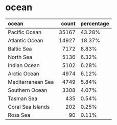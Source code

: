 # ocean
| ocean             |   count | percentage   |
|:------------------|--------:|:-------------|
| Pacific Ocean     |   35167 | 43.28%       |
| Atlantic Ocean    |   14927 | 18.37%       |
| Baltic Sea        |    7172 | 8.83%        |
| North Sea         |    5136 | 6.32%        |
| Indian Ocean      |    5102 | 6.28%        |
| Arctic Ocean      |    4974 | 6.12%        |
| Mediterranean Sea |    4749 | 5.84%        |
| Southern Ocean    |    3308 | 4.07%        |
| Tasman Sea        |     435 | 0.54%        |
| Coral Sea Islands |     202 | 0.25%        |
| Ross Sea          |      90 | 0.11%        |